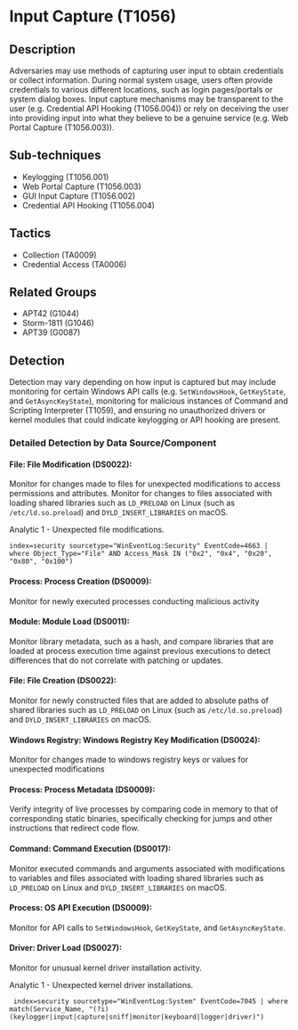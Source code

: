 # Input Capture (T1056)

## Description
Adversaries may use methods of capturing user input to obtain credentials or collect information. During normal system usage, users often provide credentials to various different locations, such as login pages/portals or system dialog boxes. Input capture mechanisms may be transparent to the user (e.g. Credential API Hooking (T1056.004)) or rely on deceiving the user into providing input into what they believe to be a genuine service (e.g. Web Portal Capture (T1056.003)).

## Sub-techniques
- Keylogging (T1056.001)
- Web Portal Capture (T1056.003)
- GUI Input Capture (T1056.002)
- Credential API Hooking (T1056.004)

## Tactics
- Collection (TA0009)
- Credential Access (TA0006)

## Related Groups
- APT42 (G1044)
- Storm-1811 (G1046)
- APT39 (G0087)

## Detection
Detection may vary depending on how input is captured but may include monitoring for certain Windows API calls (e.g. `SetWindowsHook`, `GetKeyState`, and `GetAsyncKeyState`), monitoring for malicious instances of Command and Scripting Interpreter (T1059), and ensuring no unauthorized drivers or kernel modules that could indicate keylogging or API hooking are present.

### Detailed Detection by Data Source/Component
#### File: File Modification (DS0022): 
Monitor for changes made to files for unexpected modifications to access permissions and attributes. Monitor for changes to files associated with loading shared libraries such as `LD_PRELOAD` on Linux (such as `/etc/ld.so.preload`) and `DYLD_INSERT_LIBRARIES` on macOS.

Analytic 1 - Unexpected file modifications.

``` index=security sourcetype="WinEventLog:Security" EventCode=4663 | where Object_Type="File" AND Access_Mask IN ("0x2", "0x4", "0x20", "0x80", "0x100") ```

#### Process: Process Creation (DS0009): 
Monitor for newly executed processes conducting malicious activity 

#### Module: Module Load (DS0011): 
Monitor library metadata, such as a hash, and compare libraries that are loaded at process execution time against previous executions to detect differences that do not correlate with patching or updates. 

#### File: File Creation (DS0022): 
Monitor for newly constructed files that are added to absolute paths of shared libraries such as `LD_PRELOAD` on Linux (such as `/etc/ld.so.preload`) and `DYLD_INSERT_LIBRARIES` on macOS.

#### Windows Registry: Windows Registry Key Modification (DS0024): 
Monitor for changes made to windows registry keys or values for unexpected modifications

#### Process: Process Metadata (DS0009): 
Verify integrity of live processes by comparing code in memory to that of corresponding static binaries, specifically checking for jumps and other instructions that redirect code flow.

#### Command: Command Execution (DS0017): 
Monitor executed commands and arguments associated with modifications to variables and files associated with loading shared libraries such as `LD_PRELOAD` on Linux and `DYLD_INSERT_LIBRARIES` on macOS.

#### Process: OS API Execution (DS0009): 
Monitor for API calls to `SetWindowsHook`, `GetKeyState`, and `GetAsyncKeyState`.

#### Driver: Driver Load (DS0027): 
Monitor for unusual kernel driver installation activity.

Analytic 1 - Unexpected kernel driver installations.

``` index=security sourcetype="WinEventLog:System" EventCode=7045 | where match(Service_Name, "(?i)(keylogger|input|capture|sniff|monitor|keyboard|logger|driver)")```

